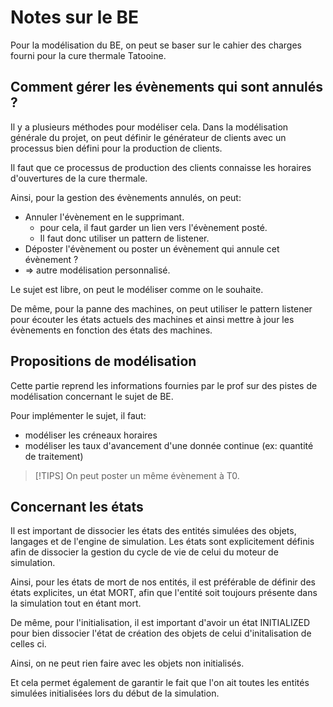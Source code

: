 # Notes sur le BE

Pour la modélisation du BE, on peut se baser sur le cahier des charges fourni pour la cure thermale Tatooine.

## Comment gérer les évènements qui sont annulés ?

Il y a plusieurs méthodes pour modéliser cela.
Dans la modélisation générale du projet, on peut définir le générateur de clients avec un processus bien défini pour la
production de clients.

Il faut que ce processus de production des clients connaisse les horaires d'ouvertures de la cure thermale.

Ainsi, pour la gestion des évènements annulés, on peut:

- Annuler l'évènement en le supprimant.
    - pour cela, il faut garder un lien vers l'évènement posté.
    - Il faut donc utiliser un pattern de listener.
- Déposter l'évènement ou poster un évènement qui annule cet évènement ?
- => autre modélisation personnalisé.

Le sujet est libre, on peut le modéliser comme on le souhaite.

De même, pour la panne des machines, on peut utiliser le pattern listener pour écouter les états actuels des machines et
ainsi mettre à jour les évènements en fonction des états des machines.

## Propositions de modélisation

Cette partie reprend les informations fournies par le prof sur des pistes de modélisation concernant le sujet de BE.

Pour implémenter le sujet, il faut:

- modéliser les créneaux horaires
- modéliser les taux d'avancement d'une donnée continue (ex: quantité de traitement)

> [!TIPS]
> On peut poster un même évènement à T0.

## Concernant les états

Il est important de dissocier les états des entités simulées des objets, langages et de l'engine de simulation.
Les états sont explicitement définis afin de dissocier la gestion du cycle de vie de celui du moteur de simulation.

Ainsi, pour les états de mort de nos entités, il est préférable de définir des états explicites, un état MORT, afin que
l'entité soit toujours présente dans la simulation tout en étant mort.

De même, pour l'initialisation, il est important d'avoir un état INITIALIZED pour bien dissocier l'état de création des
objets de celui d'initalisation de celles ci.

Ainsi, on ne peut rien faire avec les objets non initialisés.

Et cela permet également de garantir le fait que l'on ait toutes les entités simulées initialisées lors du début de la
simulation.